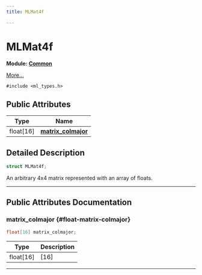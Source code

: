 ```yaml
---
title: MLMat4f

---
```


# MLMat4f

**Module:** **[Common](/versioned_docs/version-02-Aug-2023/api-ref/api/Modules/group___common/group___common.md)**



 [More...](#detailed-description)


`#include <ml_types.h>`

## Public Attributes

| Type           | Name           |
| -------------- | -------------- |
| float[16] | **[matrix_colmajor](/versioned_docs/version-02-Aug-2023/api-ref/api/Modules/group___common/struct_m_l_mat4f.md#float-matrix-colmajor)**  |

## Detailed Description

```cpp
struct MLMat4f;
```


An arbitrary 4x4 matrix represented with an array of floats. 





-----------
## Public Attributes Documentation

### matrix_colmajor {#float-matrix-colmajor}

```cpp
float[16] matrix_colmajor;
```



| Type | Description |
|--|--|
| float[16] | [16] |






-----------


